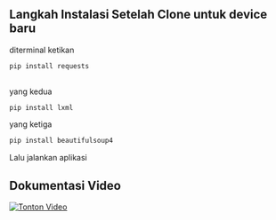 ## Langkah Instalasi Setelah Clone untuk device baru

diterminal ketikan
```bash
pip install requests
 
```
yang kedua 
```bash
pip install lxml
```
yang ketiga
```bash
pip install beautifulsoup4
```

Lalu jalankan aplikasi





## Dokumentasi Video

[![Tonton Video](https://img.youtube.com/vi/VIDEO_ID/0.jpg)](docs/dokumentasi.mp4)
